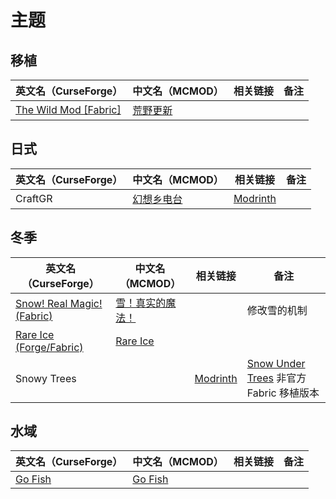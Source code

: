 # 主题

## 移植

| 英文名（CurseForge）                                                               | 中文名（MCMOD）                                  | 相关链接 | 备注 |
| ---------------------------------------------------------------------------------- | ------------------------------------------------ | -------- | ---- |
| [The Wild Mod [Fabric]](https://www.curseforge.com/minecraft/mc-mods/the-wild-mod) | [荒野更新](https://www.mcmod.cn/class/5303.html) |          |      |

## 日式

| 英文名（CurseForge） | 中文名（MCMOD）                                    | 相关链接                                     | 备注 |
| -------------------- | -------------------------------------------------- | -------------------------------------------- | ---- |
| CraftGR              | [幻想乡电台](https://www.mcmod.cn/class/5455.html) | [Modrinth](https://modrinth.com/mod/craftgr) |      |

## 冬季

| 英文名（CurseForge）                                                                              | 中文名（MCMOD）                                          | 相关链接                                         | 备注                                                                                                     |
| ------------------------------------------------------------------------------------------------- | -------------------------------------------------------- | ------------------------------------------------ | -------------------------------------------------------------------------------------------------------- |
| [Snow! Real Magic! (Fabric)](https://www.curseforge.com/minecraft/mc-mods/snow-real-magic-fabric) | [雪！真实的魔法！](https://www.mcmod.cn/class/2106.html) |                                                  | 修改雪的机制                                                                                             |
| [Rare Ice (Forge/Fabric)](https://www.curseforge.com/minecraft/mc-mods/rare-ice)                  | [Rare Ice](https://www.mcmod.cn/class/3218.html)         |                                                  |                                                                                                          |
| Snowy Trees                                                                                       |                                                          | [Modrinth](https://modrinth.com/mod/snowy-trees) | [Snow Under Trees](https://www.curseforge.com/minecraft/mc-mods/snow-under-trees) 非官方 Fabric 移植版本 |

## 水域

| 英文名（CurseForge）                                            | 中文名（MCMOD）                                 | 相关链接 | 备注 |
| --------------------------------------------------------------- | ----------------------------------------------- | -------- | ---- |
| [Go Fish](https://www.curseforge.com/minecraft/mc-mods/go-fish) | [Go Fish](https://www.mcmod.cn/class/3416.html) |          |      |
